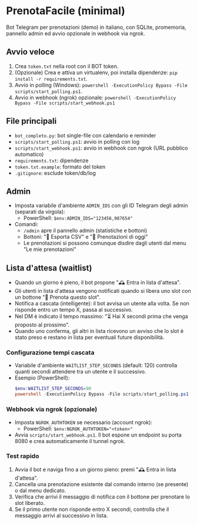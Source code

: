 # PrenotaFacile (minimal)

Bot Telegram per prenotazioni (demo) in italiano, con SQLite, promemoria, pannello admin ed avvio opzionale in webhook via ngrok.

## Avvio veloce
1. Crea `token.txt` nella root con il BOT token.
2. (Opzionale) Crea e attiva un virtualenv, poi installa dipendenze: `pip install -r requirements.txt`.
3. Avvio in polling (Windows): `powershell -ExecutionPolicy Bypass -File scripts/start_polling.ps1`.
4. Avvio in webhook (ngrok) opzionale: `powershell -ExecutionPolicy Bypass -File scripts/start_webhook.ps1`

## File principali
- `bot_completo.py`: bot single-file con calendario e reminder
- `scripts/start_polling.ps1`: avvio in polling con log
- `scripts/start_webhook.ps1`: avvio in webhook con ngrok (URL pubblico automatico)
- `requirements.txt`: dipendenze
- `token.txt.example`: formato del token
- `.gitignore`: esclude token/db/log

## Admin
- Imposta variabile d'ambiente `ADMIN_IDS` con gli ID Telegram degli admin (separati da virgola):
	- PowerShell: `$env:ADMIN_IDS="123456,987654"`
- Comandi:
	- `/admin` apre il pannello admin (statistiche e bottoni)
	- Bottoni: "📄 Esporta CSV" e "📅 Prenotazioni di oggi"
	- Le prenotazioni si possono comunque disdire dagli utenti dal menu "Le mie prenotazioni"

## Lista d'attesa (waitlist)
- Quando un giorno è pieno, il bot propone "🕰️ Entra in lista d'attesa".
- Gli utenti in lista d'attesa vengono notificati quando si libera uno slot con un bottone "📌 Prenota questo slot".
- Notifica a cascata (intelligente): il bot avvisa un utente alla volta. Se non risponde entro un tempo X, passa al successivo.
- Nel DM è indicato il tempo massimo: "⏳ Hai X secondi prima che venga proposto al prossimo".
- Quando uno conferma, gli altri in lista ricevono un avviso che lo slot è stato preso e restano in lista per eventuali future disponibilità.

### Configurazione tempi cascata
- Variabile d'ambiente `WAITLIST_STEP_SECONDS` (default: 120) controlla quanti secondi attendere tra un utente e il successivo.
- Esempio (PowerShell):
	```powershell
	$env:WAITLIST_STEP_SECONDS=90
	powershell -ExecutionPolicy Bypass -File scripts/start_polling.ps1
	```

### Webhook via ngrok (opzionale)
- Imposta `NGROK_AUTHTOKEN` se necessario (account ngrok):
  - PowerShell: `$env:NGROK_AUTHTOKEN="<token>"`
- Avvia `scripts/start_webhook.ps1`. Il bot espone un endpoint su porta 8080 e crea automaticamente il tunnel ngrok.

### Test rapido
1. Avvia il bot e naviga fino a un giorno pieno: premi "🕰️ Entra in lista d'attesa".
2. Cancella una prenotazione esistente dal comando interno (se presente) o dal menu dedicato.
3. Verifica che arrivi il messaggio di notifica con il bottone per prenotare lo slot liberato.
4. Se il primo utente non risponde entro X secondi, controlla che il messaggio arrivi al successivo in lista.

